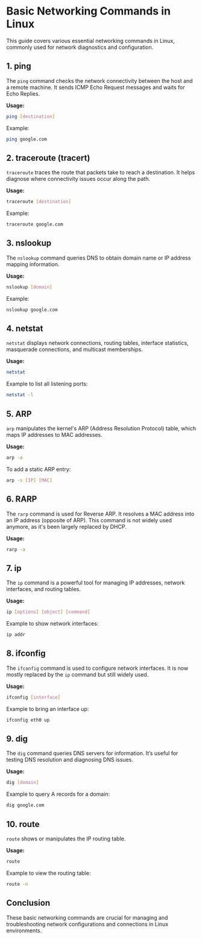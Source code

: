 
# Basic Networking Commands in Linux

This guide covers various essential networking commands in Linux, commonly used for network diagnostics and configuration.

## 1. **ping**
The `ping` command checks the network connectivity between the host and a remote machine. It sends ICMP Echo Request messages and waits for Echo Replies.

**Usage:**
```bash
ping [destination]
```

Example:
```bash
ping google.com
```

## 2. **traceroute (tracert)**
`traceroute` traces the route that packets take to reach a destination. It helps diagnose where connectivity issues occur along the path.

**Usage:**
```bash
traceroute [destination]
```

Example:
```bash
traceroute google.com
```

## 3. **nslookup**
The `nslookup` command queries DNS to obtain domain name or IP address mapping information.

**Usage:**
```bash
nslookup [domain]
```

Example:
```bash
nslookup google.com
```

## 4. **netstat**
`netstat` displays network connections, routing tables, interface statistics, masquerade connections, and multicast memberships.

**Usage:**
```bash
netstat
```

Example to list all listening ports:
```bash
netstat -l
```

## 5. **ARP**
`arp` manipulates the kernel's ARP (Address Resolution Protocol) table, which maps IP addresses to MAC addresses.

**Usage:**
```bash
arp -a
```

To add a static ARP entry:
```bash
arp -s [IP] [MAC]
```

## 6. **RARP**
The `rarp` command is used for Reverse ARP. It resolves a MAC address into an IP address (opposite of ARP). This command is not widely used anymore, as it's been largely replaced by DHCP.

**Usage:**
```bash
rarp -a
```

## 7. **ip**
The `ip` command is a powerful tool for managing IP addresses, network interfaces, and routing tables.

**Usage:**
```bash
ip [options] [object] [command]
```

Example to show network interfaces:
```bash
ip addr
```

## 8. **ifconfig**
The `ifconfig` command is used to configure network interfaces. It is now mostly replaced by the `ip` command but still widely used.

**Usage:**
```bash
ifconfig [interface]
```

Example to bring an interface up:
```bash
ifconfig eth0 up
```

## 9. **dig**
The `dig` command queries DNS servers for information. It’s useful for testing DNS resolution and diagnosing DNS issues.

**Usage:**
```bash
dig [domain]
```

Example to query A records for a domain:
```bash
dig google.com
```

## 10. **route**
`route` shows or manipulates the IP routing table.

**Usage:**
```bash
route
```

Example to view the routing table:
```bash
route -n
```

## Conclusion
These basic networking commands are crucial for managing and troubleshooting network configurations and connections in Linux environments.
